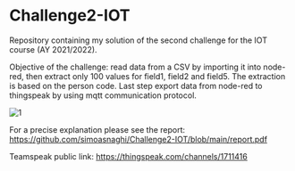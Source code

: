 # Challenge2-IOT
Repository containing my solution of the second challenge for the IOT course (AY 2021/2022).

Objective of the challenge: read data from a CSV by importing it into node-red, then extract only 100 values for field1, field2 and field5. The extraction is based on the person code. Last step export data from node-red to thingspeak by using mqtt communication protocol.

![1](https://user-images.githubusercontent.com/60111084/169482332-5d3394e9-e3f6-4cd5-a8df-d4c6a1df5872.png)

For a precise explanation please see the report: https://github.com/simoasnaghi/Challenge2-IOT/blob/main/report.pdf

Teamspeak public link: https://thingspeak.com/channels/1711416
